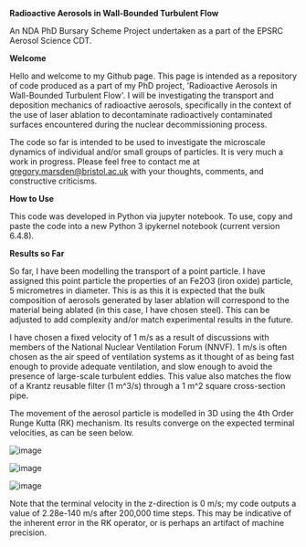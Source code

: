 **Radioactive Aerosols in Wall-Bounded Turbulent Flow**

An NDA PhD Bursary Scheme Project undertaken as a part of the EPSRC Aerosol Science CDT.

**Welcome**

Hello and welcome to my Github page. This page is intended as a repository of code produced as a part of my PhD project,
'Radioactive Aerosols in Wall-Bounded Turbulent Flow'. I will be investigating the transport and deposition mechanics of radioactive aerosols,
specifically in the context of the use of laser ablation to decontaminate radioactively contaminated surfaces encountered during the nuclear
decommissioning process. 

The code so far is intended to be used to investigate the microscale dynamics of individual and/or small groups of particles. 
It is very much a work in progress. Please feel free to contact me at gregory.marsden@bristol.ac.uk with your thoughts, comments, and constructive criticisms.

**How to Use**

This code was developed in Python via jupyter notebook. To use, copy and paste the code into a new Python 3 ipykernel notebook (current version 6.4.8).

**Results so Far**

So far, I have been modelling the transport of a point particle. I have assigned this point particle the properties of an Fe2O3 (iron oxide) particle,
5 micrometres in diameter. This is as this it is expected that the bulk composition of aerosols generated by laser ablation will correspond to the material 
being ablated (in this case, I have chosen steel). This can be adjusted to add complexity and/or match experimental results in the future.

I have chosen a fixed velocity of 1 m/s as a result of discussions with members of the National Nuclear Ventilation Forum (NNVF). 1 m/s is often chosen as
the air speed of ventilation systems as it thought of as being fast enough to provide adequate ventilation, and slow enough to avoid the presence of large-scale turbulent eddies. This value also matches the flow of a Krantz reusable filter (1 m^3/s) through a 1 m^2 square cross-section pipe.

The movement of the aerosol particle is modelled in 3D using the 4th Order Runge Kutta (RK) mechanism. Its results converge on the expected terminal velocities, as can be seen below.

![image](https://github.com/GregMarsden93/Microscale_Aerosol_Code/assets/167912318/3ce40f2c-0425-4dfa-86c9-3136b721d249)

![image](https://github.com/GregMarsden93/Microscale_Aerosol_Code/assets/167912318/0e36ffbd-616a-4ea3-99e5-22bcd4fc6552)

![image](https://github.com/GregMarsden93/Microscale_Aerosol_Code/assets/167912318/6b3de2e8-c92c-420e-b9c0-a1367d70249b)

Note that the terminal velocity in the z-direction is 0 m/s; my code outputs a value of 2.28e-140 m/s after 200,000 time steps. This may be indicative of the inherent error in the RK operator, or is perhaps an artifact of machine precision.
